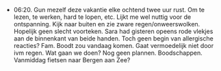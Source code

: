 - 06:20. Gun mezelf deze vakantie elke ochtend twee uur rust. Om te lezen, te werken, hard te lopen, etc. Lijkt me wel nuttig voor de ontspanning. Kijk naar buiten en zie zware regen/onweerswolken. Hopelijk geen slecht voorteken. Sara had gisteren opeens rode vlekjes aan de binnenkant van beide handen. Toch geen begin van allergische reacties? Fam. Boodt zou vandaag komen. Gaat vermoedelijk niet door ivm regen. Wat gaan we doen? Nog geen plannen. Boodschappen. Vanmiddag fietsen naar Bergen aan Zee?